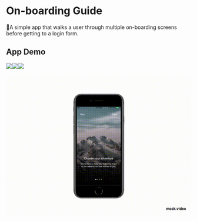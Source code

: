 # On-boarding Guide

📖A simple app that walks a user through multiple on-boarding screens before getting to a login form.

## App Demo

<img src="images/page1.png" width="285"><img src="images/page2.png" width="285"><img src="images/page3.png" width="285"><br>
&nbsp;&nbsp;&nbsp;&nbsp;&nbsp;&nbsp;&nbsp;<img src="images/demo.gif">
